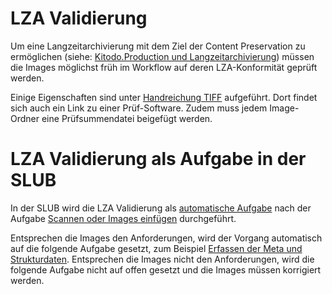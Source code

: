# LZA Validierung
Um eine Langzeitarchivierung mit dem Ziel der Content Preservation zu ermöglichen (siehe: [Kitodo.Production und Langzeitarchivierung](Kitodo.Production-und-Langzeitarchivierung)) müssen die Images möglichst früh im Workflow auf deren LZA-Konformität geprüft werden. 

Einige Eigenschaften sind unter [Handreichung TIFF](http://www.slub-dresden.de/ueber-uns/slubarchiv/technische-standards-fuer-die-ablieferung-von-digitalen-dokumenten/handreichung-tiff/) aufgeführt. Dort findet sich auch ein Link zu einer Prüf-Software. Zudem muss jedem Image-Ordner eine Prüfsummendatei beigefügt werden. 

# LZA Validierung als Aufgabe in der SLUB
In der SLUB wird die LZA Validierung als [automatische Aufgabe](Aufgaben-Einstellungen) nach der Aufgabe [Scannen oder Images einfügen](Scannen-oder-Images-einf%C3%BCgen) durchgeführt. 

Entsprechen die Images den Anforderungen, wird der Vorgang automatisch auf die folgende Aufgabe gesetzt, zum Beispiel [Erfassen der Meta und Strukturdaten](Erfassen-der-Meta--und-Strukturdaten). Entsprechen die Images nicht den Anforderungen, wird die folgende Aufgabe nicht auf offen gesetzt und die Images müssen korrigiert werden.  
